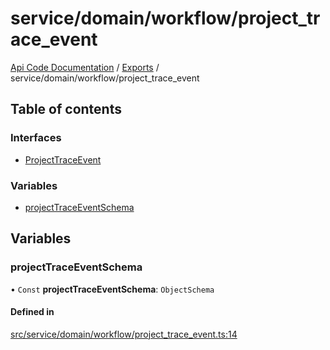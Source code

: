 # service/domain/workflow/project\_trace\_event
 
[Api Code Documentation](../README.md) / [Exports](../modules.md) / service/domain/workflow/project\_trace\_event

## Table of contents

### Interfaces

- [ProjectTraceEvent](../interfaces/service_domain_workflow_project_trace_event.ProjectTraceEvent.md)

### Variables

- [projectTraceEventSchema](service_domain_workflow_project_trace_event.md#projecttraceeventschema)

## Variables

### projectTraceEventSchema

• `Const` **projectTraceEventSchema**: `ObjectSchema`

#### Defined in

[src/service/domain/workflow/project_trace_event.ts:14](https://github.com/openkfw/TruBudget/blob/f6ee764/api/src/service/domain/workflow/project_trace_event.ts#L14)
